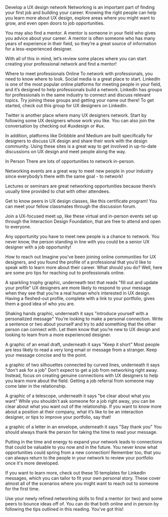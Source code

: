 Develop a UX design network
Networking is an important part of finding your first job and building your career. Knowing the right people can help you learn more about UX design, explore areas where you might want to grow, and even open doors to job opportunities. 

You may also find a mentor. A mentor is someone in your field who gives you advice about your career. A mentor is often someone who has many years of experience in their field, so they’re a great source of information for a less-experienced designer.

With all of this in mind, let’s review some places where you can start creating your professional network and find a mentor!

Where to meet professionals
Online
To network with professionals, you need to know where to look. Social media is a great place to start. LinkedIn is one of the most popular online platforms for meeting people in your field, and it’s designed to help professionals build a network. LinkedIn has groups for professionals in the same industry to connect and discuss relevant topics. Try joining these groups and getting your name out there! To get started, check out this group for UX designers on LinkedIn. 

Twitter is another place where many UX designers network. Start by following some UX designers whose work you like. You can also join the conversation by checking out #uxdesign or #ux.

In addition, platforms like Dribbble and Medium are built specifically for designers to discuss UX design and share their work with the design community. Using these sites is a great way to get involved in up-to-date discussions on UX design and meet people along the way.

In Person
There are lots of opportunities to network in-person. 

Networking events are a great way to meet new people in your industry since everybody’s there with the same goal - to network! 

Lectures or seminars are great networking opportunities because there’s usually time provided to chat with other attendees. 

Get to know peers in UX design classes, like this certificate program! You can meet your fellow classmates through the discussion forum. 

Join a UX-focused meet up, like these virtual and in-person events set up through the Interaction Design Foundation, that are free to attend and open to everyone. 

Any opportunity you have to meet new people is a chance to network. You never know, the person standing in line with you could be a senior UX designer with a job opportunity!

How to reach out
Imagine you’ve been joining online communities for UX designers, and you found the profile of a professional that you’d like to speak with to learn more about their career. What should you do? Well, here are some pro tips for reaching out to professionals online. 

A sparkling trophy graphic, underneath text that reads "fill out and update your profile"
UX designers are more likely to respond to your message when they see that you’re a real human who’s interested in UX design. Having a fleshed-out profile, complete with a link to your portfolio, gives them a good idea of who you are.

Shaking hands graphic, underneath it says "introduce yourself with a personalized message"
You’re looking to make a personal connection. Write a sentence or two about yourself and try to add something that the other person can connect with. Let them know that you’re new to UX design and looking to learn from a more experienced designer.

A graphic of an email draft, underneath it says "Keep it short"
Most people are less likely to read a very long email or message from a stranger. Keep your message concise and to the point.

a graphic of two silhouettes connected by curved lines, underneath it says "don't ask for a job"
Don’t expect to get a job from networking right away. Instead, focus on creating genuine connections with UX designers to help you learn more about the field. Getting a job referral from someone may come later in the relationship.

A graphic of a telescope, underneath it says "be clear about what you want"
While you shouldn't ask someone for a job right away, you can be clear about what you want out of the relationship. If you want to know more about a position at their company, what it’s like to be an interaction designer, or tips to improve your portfolio, say that! 

a graphic of a letter in an envelope, underneath it says "Say thank you"
You should always thank the person for taking the time to read your message.

Putting in the time and energy to expand your network leads to connections that could be valuable to you now and in the future. You never know what opportunities could spring from a new connection! Remember too, that you can always return to the people in your network to review your portfolio once it's more developed. 

If you want to learn more, check out these 10 templates for LinkedIn messages, which you can tailor to fit your own personal story. These cover almost all of the scenarios where you might want to reach out to someone for the first time. 

Use your newly refined networking skills to find a mentor (or two) and some peers to bounce ideas off of. You can do that both online and in person by following the tips outlined in this reading. You’ve got this!  